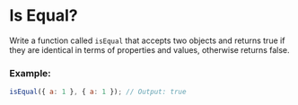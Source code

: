 # Is Equal?

Write a function called `isEqual` that accepts two objects and returns true if they are identical in terms of properties and values, otherwise returns false.

### Example:

```js
isEqual({ a: 1 }, { a: 1 }); // Output: true
```
